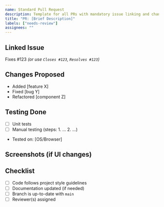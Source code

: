 ```yaml
---
name: Standard Pull Request
description: Template for all PRs with mandatory issue linking and change documentation.
title: "PR: [Brief Description]"
labels: ["needs-review"]
assignees: ""
---
```


## Linked Issue
<!-- Mandatory: Link to the issue this PR resolves -->
Fixes #123
*(or use `Closes #123`, `Resolves #123`)*

## Changes Proposed
<!-- Describe the changes in this PR -->
- Added [feature X]
- Fixed [bug Y]
- Refactored [component Z]

## Testing Done
<!-- How was this tested? Include steps or environment details -->
- [ ] Unit tests
- [ ] Manual testing (steps: 1. ... 2. ...)
- Tested on: [OS/Browser]

## Screenshots (if UI changes)
<!-- Drag & drop images -->

## Checklist
- [ ] Code follows project style guidelines
- [ ] Documentation updated (if needed)
- [ ] Branch is up-to-date with `main`
- [ ] Reviewer(s) assigned
